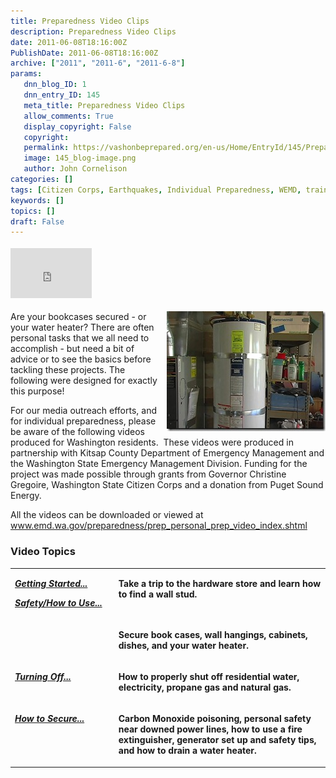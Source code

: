 ```yaml
---
title: Preparedness Video Clips
description: Preparedness Video Clips
date: 2011-06-08T18:16:00Z
PublishDate: 2011-06-08T18:16:00Z
archive: ["2011", "2011-6", "2011-6-8"]
params:
   dnn_blog_ID: 1
   dnn_entry_ID: 145
   meta_title: Preparedness Video Clips
   allow_comments: True
   display_copyright: False
   copyright: 
   permalink: https://vashonbeprepared.org/en-us/Home/EntryId/145/Preparedness-Video-Clips
   image: 145_blog-image.png
   author: John Cornelison
categories: []
tags: [Citizen Corps, Earthquakes, Individual Preparedness, WEMD, training]
keywords: []
topics: []
draft: False
---
```


<div class="wlWriterHeaderFooter" style="padding-bottom: 4px; margin: 0px; padding-left: 0px; padding-right: 0px; float: none; padding-top: 4px"><iframe src="http://www.facebook.com/widgets/like.php?href=http://vashoneoc.org/Blogs/VashonPreparedness/tabid/164/EntryId/145/Preparedness-Video-Clips.aspx" frameborder="0" scrolling="no" style="border-bottom: medium none; border-left: medium none; width: 130px; height: 80px; border-top: medium none; border-right: medium none"></iframe></div>
<p><a href="/images/dnnBlog/1/145/Windows-Live-Writer-Preparedness-Video-Clips_9BAC-securing_water_heater_2.jpg"><img title="securing_water_heater" border="0" alt="securing_water_heater" align="right" width="254" height="192" style="background-image: none; border-bottom: 0px; border-left: 0px; margin: 0px 0px 5px 5px; padding-left: 0px; padding-right: 0px; display: inline; float: right; border-top: 0px; border-right: 0px; padding-top: 0px" src="/images/dnnBlog/1/145/Windows-Live-Writer-Preparedness-Video-Clips_9BAC-securing_water_heater_thumb.jpg" /></a></p>
<p>Are your bookcases secured - or your water heater?&#160;There are often personal tasks that we all need to accomplish - but need a bit of advice or to see the basics before tackling these projects. The following were designed for exactly this purpose!</p>
<p>For our media outreach efforts, and for individual preparedness, please be aware of the following videos produced for Washington residents.&#160; These videos were produced in partnership with Kitsap County Department of Emergency Management and the Washington State Emergency Management Division. Funding for the project was made possible through grants from Governor Christine Gregoire, Washington State Citizen Corps and a donation from Puget Sound Energy.&#160;</p>
<p>All the videos can be downloaded or viewed at <a title="http://www.emd.wa.gov/preparedness/prep_personal_prep_video_index.shtml" href="http://www.emd.wa.gov/preparedness/prep_personal_prep_video_index.shtml">www.emd.wa.gov/preparedness/prep_personal_prep_video_index.shtml</a></p>
<h3>Video Topics</h3>
<table border="0" cellspacing="0" cellpadding="2" width="686">
    <tbody>
        <tr>
            <td valign="top" width="200">
            <p><strong><a href="http://www.emd.wa.gov/preparedness/#GettingStarted"><em>Getting Started...</em></a></strong></p>
            <p><strong><a href="http://www.emd.wa.gov/preparedness/#Safety"><em>Safety/How to Use...</em></a></strong></p>
            </td>
            <td valign="top" width="484">
            <p><strong>Take a trip to the hardware store and learn how to find a wall stud.</strong></p>
            </td>
        </tr>
        <tr>
            <td valign="top" width="200">&#160;</td>
            <td valign="top" width="484">
            <p><strong>Secure book cases, wall hangings, cabinets, dishes, and your water heater.</strong></p>
            </td>
        </tr>
        <tr>
            <td valign="top" width="200">
            <p><strong><a href="http://www.emd.wa.gov/preparedness/#TurningOff"><em>Turning Off...</em></a></strong></p>
            </td>
            <td valign="top" width="484">
            <p><strong>How to properly shut off residential water, electricity, propane gas and natural gas.</strong></p>
            </td>
        </tr>
        <tr>
            <td valign="top" width="200">
            <p><strong><a href="http://www.emd.wa.gov/preparedness/#HowtoSecure"><em>How to Secure...</em></a></strong></p>
            </td>
            <td valign="top" width="484">
            <p><strong>Carbon Monoxide poisoning, personal safety near downed power lines, how to use a fire extinguisher, generator set up and safety tips, and how to drain a water heater.</strong></p>
            </td>
        </tr>
    </tbody>
</table>

